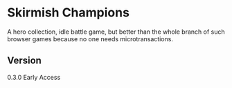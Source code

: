 # Skirmish Champions
A hero collection, idle battle game, but better than the whole branch of such browser games because no one needs microtransactions.

## Version
0.3.0 Early Access
